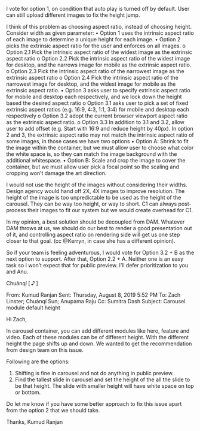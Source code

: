 I vote for option 1, on condition that auto play is turned off by default. User can still upload different images to fix the height jump. 

I think of this problem as choosing aspect ratio, instead of choosing height. Consider width as given parameter:
•	Option 1 uses the intrinsic aspect ratio of each image to determine a unique height for each image. 
•	Option 2 picks the extrinsic aspect ratio for the user and enforces on all images.
o	Option 2.1 Pick the intrinsic aspect ratio of the widest image as the extrinsic aspect ratio
o	Option 2.2 Pick the intrinsic aspect ratio of the widest image for desktop, and the narrows image for mobile as the extrinsic aspect ratio.
o	Option 2.3 Pick the intrinsic aspect ratio of the narrowest image as the extrinsic aspect ratio
o	Option 2.4 Pick the intrinsic aspect ratio of the narrowest image for desktop, and the widest image for mobile as the extrinsic aspect ratio.
•	Option 3 asks user to specify extrinsic aspect ratio for mobile and desktop each respectively, and we lock down the height based the desired aspect ratio
o	Option 3.1 asks user to pick a set of fixed extrinsic aspect ratios (e.g. 16:9, 4:3, 1:1, 3:4) for mobile and desktop each respectively
o	Option 3.2 adopt the current browser viewport aspect ratio as the extrinsic aspect ratio.
o	Option 3.3 In addition to 3.1 and 3.2, allow user to add offset (e.g. Start with 16:9 and reduce height by 40px).
In option 2 and 3, the extrinsic aspect ratio may not match the intrinsic aspect ratio of some images, in those cases we have two options
•	Option A: Shrink to fit the image within the container, but we must allow user to choose what color the white space is, so they can match the image background with the additional whitespace.
•	Option B: Scale and crop the image to cover the container, but we must allow user pick a focal point so the scaling and cropping won’t damage the art direction.

I would not use the height of the images without considering their widths. Design agency would hand off 2X, 4X images to improve resolution. The height of the image is too unpredictable to be used as the height of the carousel. They can be way too height, or way to short. C1 can always post-process their images to fit our system but we would create overhead for C1.

In my opinion, a best solution should be decoupled from DAM. Whatever DAM throws at us, we should do our best to render a good presentation out of it, and controlling aspect ratio on rendering side will get us one step closer to that goal. (cc @Kerryn, in case she has a different opinion).

So if your team is feeling adventurous, I would vote for Option 3.2 + B as the next option to support. After that, Option 2.2 + A. Neither one is an easy task so I won’t expect that for public preview. I’ll defer prioritization to you and Anu.


Chuánqí [ ♪ ]

From: Kumud Ranjan
Sent: Thursday, August 8, 2019 5:52 PM
To: Zach Linster; Chuánqí Sun; Anupama Raju
Cc: Sumitra Dash
Subject: Carousel module default height

Hi Zach,

In carousel container, you can add different modules like hero, feature and video. Each of these modules can be of different height. With the different height the page shifts up and down. We wanted to get the recommendation from design team on this issue.

Following are the options:
1.	Shifting is fine in carousel and not do anything in public preview.
2.	Find the tallest slide in carousel and set the height of the all the slide to be that height. The slide with smaller height will have white space on top or bottom.

Do let me know if you have some better approach to fix this issue apart from the option 2 that we should take.

Thanks,
Kumud Ranjan

